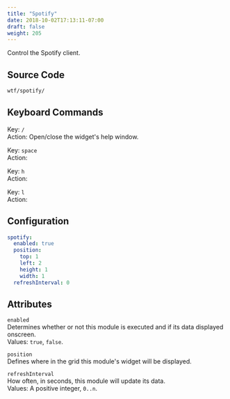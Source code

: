 ```yaml
---
title: "Spotify"
date: 2018-10-02T17:13:11-07:00
draft: false
weight: 205
---
```


Control the Spotify client.

## Source Code

```bash
wtf/spotify/
```

## Keyboard Commands

<span class="caption">Key:</span> `/` <br />
<span class="caption">Action:</span> Open/close the widget's help window.

<span class="caption">Key:</span> `space` <br />
<span class="caption">Action:</span>

<span class="caption">Key:</span> `h` <br />
<span class="caption">Action:</span>

<span class="caption">Key:</span> `l` <br />
<span class="caption">Action:</span>

## Configuration

```yaml
spotify:
  enabled: true
  position:
    top: 1
    left: 2
    height: 1
    width: 1
  refreshInterval: 0
```

## Attributes

`enabled` <br />
Determines whether or not this module is executed and if its data displayed onscreen. <br />
Values: `true`, `false`.

`position` <br />
Defines where in the grid this module's widget will be displayed. <br />

`refreshInterval` <br />
How often, in seconds, this module will update its data. <br />
Values: A positive integer, `0..n`.
